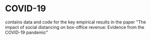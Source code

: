 # COVID-19
contains data and code for the key empirical results in the paper "The impact of social distancing on box-office revenue: Evidence from the COVID-19 pandemic"

